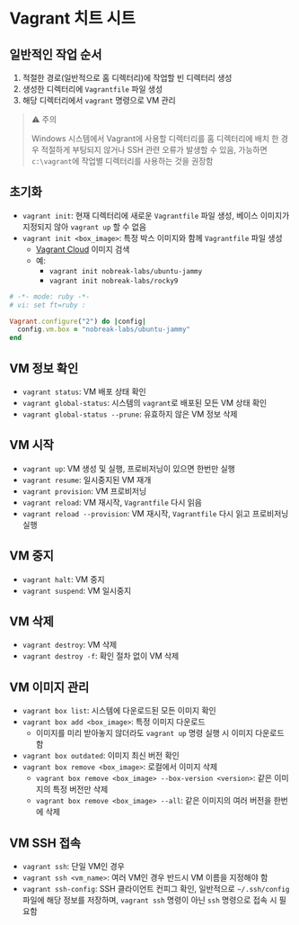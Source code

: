 # Vagrant 치트 시트

## 일반적인 작업 순서

1. 적절한 경로(일반적으로 홈 디렉터리)에 작업할 빈 디렉터리 생성
2. 생성한 디렉터리에 `Vagrantfile` 파일 생성
3. 해당 디렉터리에서 `vagrant` 명령으로 VM 관리

> ⚠️ 주의
> 
> Windows 시스템에서 Vagrant에 사용할 디렉터리를 홈 디렉터리에 배치 한 경우 적절하게 부팅되지 않거나 SSH 관련 오류가 발생할 수 있음, 가능하면 `c:\vagrant`에 작업별 디렉터리를 사용하는 것을 권장함

## 초기화

- `vagrant init`: 현재 디렉터리에 새로운 `Vagrantfile` 파일 생성, 베이스 이미지가 지정되지 않아 `vagrant up` 할 수 없음
- `vagrant init <box_image>`: 특정 박스 이미지와 함께 `Vagrantfile` 파일 생성
  - [Vagrant Cloud](https://app.vagrantup.com/boxes/search) 이미지 검색
  - 예:
    - `vagrant init nobreak-labs/ubuntu-jammy`
    - `vagrant init nobreak-labs/rocky9`

```ruby
# -*- mode: ruby -*-
# vi: set ft=ruby :

Vagrant.configure("2") do |config|
  config.vm.box = "nobreak-labs/ubuntu-jammy"
end
```

## VM 정보 확인

- `vagrant status`: VM 배포 상태 확인
- `vagrant global-status`: 시스템의 `vagrant`로 배포된 모든 VM 상태 확인
- `vagrant global-status --prune`: 유효하지 않은 VM 정보 삭제

## VM 시작

- `vagrant up`: VM 생성 및 실행, 프로비저닝이 있으면 한번만 실행
- `vagrant resume`: 일시중지된 VM 재개
- `vagrant provision`: VM 프로비저닝
- `vagrant reload`: VM 재시작, `Vagrantfile` 다시 읽음
- `vagrant reload --provision`: VM 재시작, `Vagrantfile` 다시 읽고 프로비저닝 실행



## VM 중지

- `vagrant halt`: VM 중지
- `vagrant suspend`: VM 일시중지

## VM 삭제

- `vagrant destroy`: VM 삭제
- `vagrant destroy -f`: 확인 절차 없이 VM 삭제

## VM 이미지 관리

- `vagrant box list`: 시스템에 다운로드된 모든 이미지 확인
- `vagrant box add <box_image>`: 특정 이미지 다운로드
  - 이미지를 미리 받아놓지 않더라도 `vagrant up` 명령 실행 시 이미지 다운로드 함
- `vagrant box outdated`: 이미지 최신 버전 확인
- `vagrant box remove <box_image>`: 로컬에서 이미지 삭제
  - `vagrant box remove <box_image> --box-version <version>`: 같은 이미지의 특정 버전만 삭제
  - `vagrant box remove <box_image> --all`: 같은 이미지의 여러 버전을 한번에 삭제

## VM SSH 접속

- `vagrant ssh`: 단일 VM인 경우
- `vagrant ssh <vm_name>`: 여러 VM인 경우 반드시 VM 이름을 지정해야 함
- `vagrant ssh-config`: SSH 클라이언트 컨피그 확인, 일반적으로 `~/.ssh/config` 파일에 해당 정보를 저장하며, `vagrant ssh` 명령이 아닌 `ssh` 명령으로 접속 시 필요함
